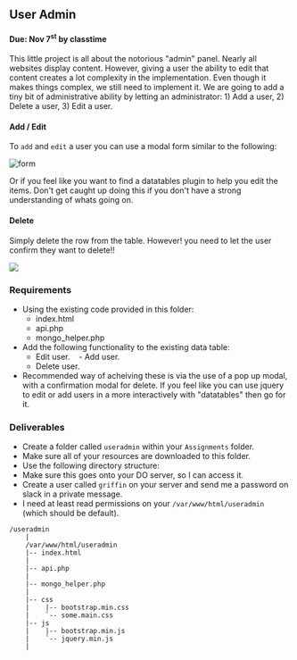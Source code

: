 ## User Admin
#### Due: Nov 7<sup>st</sup> by classtime

This little project is all about the notorious "admin" panel. Nearly all websites display content. However, giving a user the ability to edit that content creates a lot complexity in the implementation. Even though it makes things complex, we still need to implement it. We are going to add a tiny bit of administrative ability by letting an administrator: 1) Add a user, 2) Delete a user, 3) Edit a user.

#### Add / Edit
To `add` and `edit` a user you can use a modal form similar to the following:

![form](https://d3vv6lp55qjaqc.cloudfront.net/items/331k0k3s3w1910100v3p/form.png)

Or if you feel like you want to find a datatables plugin to help you edit the items. Don't get caught up doing
this if you don't have a strong understanding of whats going on. 

#### Delete

Simply delete the row from the table. However! you need to let the user confirm they want to delete!!

![](http://damien.antipa.at/wp-content/uploads/2011/10/jquery.popover.dialog.png)

### Requirements

- Using the existing code provided in this folder:
    - index.html
    - api.php
    - mongo_helper.php
- Add the following functionality to the existing data table:
    - Edit user.
    - Add user.
    - Delete user.
- Recommended way of acheiving these is via the use of a pop up modal, with a confirmation modal for delete. If you feel like you can use jquery to edit or add users in a more interactively with "datatables" then go for it.
  

### Deliverables

- Create a folder called `useradmin` within your `Assignments` folder.
- Make sure all of your resources are downloaded to this folder.
- Use the following directory structure:
- Make sure this goes onto your DO server, so I can access it.
- Create a user called `griffin` on your server and send me a password on slack in a private message.
- I need at least read permissions on your `/var/www/html/useradmin` (which should be default).

```
/useradmin
    |
    /var/www/html/useradmin
    |-- index.html
    |
    |-- api.php
    |
    |-- mongo_helper.php
    |
    |-- css
    |    |-- bootstrap.min.css
    |    `-- some.main.css
    |-- js
    |    |-- bootstrap.min.js
    |    `-- jquery.min.js
    |
```


